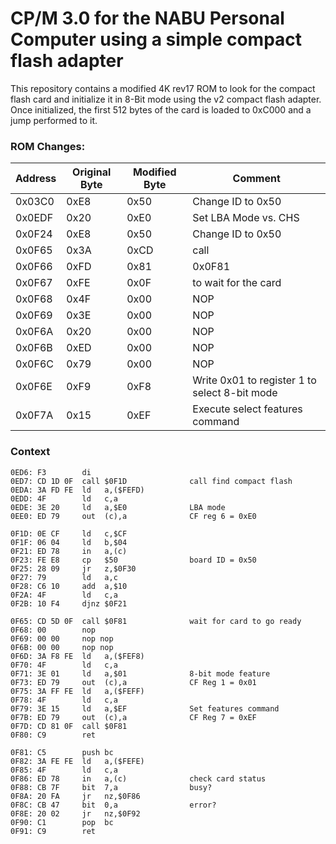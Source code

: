# CP/M 3.0 for the NABU Personal Computer using a simple compact flash adapter

This repository contains a modified 4K rev17 ROM to look for the compact flash card and initialize it in 8-Bit mode using the v2 compact flash adapter.  Once initialized, the first 512 bytes of the card is loaded to 0xC000 and a jump performed to it.

### ROM Changes:

| Address | Original Byte | Modified Byte | Comment |
| ------- | ------------- | ------------- | ------- |
| 0x03C0  | 0xE8  | 0x50  | Change ID to 0x50 |
| 0x0EDF  | 0x20  | 0xE0  | Set LBA Mode vs. CHS |
| 0x0F24  | 0xE8  | 0x50  | Change ID to 0x50 |
| 0x0F65  | 0x3A  | 0xCD  | call |
| 0x0F66  | 0xFD  | 0x81  | 0x0F81 |
| 0x0F67  | 0xFE  | 0x0F  | to wait for the card |
| 0x0F68  | 0x4F  | 0x00  | NOP |
| 0x0F69  | 0x3E  | 0x00  | NOP |
| 0x0F6A  | 0x20  | 0x00  | NOP |
| 0x0F6B  | 0xED  | 0x00  | NOP |
| 0x0F6C  | 0x79  | 0x00  | NOP |
| 0x0F6E  | 0xF9  | 0xF8  | Write 0x01 to register 1 to select 8-bit mode |
| 0x0F7A  | 0x15  | 0xEF  | Execute select features command |

### Context
```
0ED6: F3        di
0ED7: CD 1D 0F  call $0F1D              call find compact flash
0EDA: 3A FD FE  ld   a,($FEFD)
0EDD: 4F        ld   c,a
0EDE: 3E 20     ld   a,$E0              LBA mode
0EE0: ED 79     out  (c),a              CF reg 6 = 0xE0

0F1D: 0E CF     ld   c,$CF
0F1F: 06 04     ld   b,$04
0F21: ED 78     in   a,(c)
0F23: FE E8     cp   $50                board ID = 0x50
0F25: 28 09     jr   z,$0F30
0F27: 79        ld   a,c
0F28: C6 10     add  a,$10
0F2A: 4F        ld   c,a
0F2B: 10 F4     djnz $0F21

0F65: CD 5D 0F  call $0F81              wait for card to go ready
0F68: 00        nop
0F69: 00 00     nop nop
0F6B: 00 00     nop nop
0F6D: 3A F8 FE  ld   a,($FEF8)
0F70: 4F        ld   c,a
0F71: 3E 01     ld   a,$01              8-bit mode feature
0F73: ED 79     out  (c),a              CF Reg 1 = 0x01
0F75: 3A FF FE  ld   a,($FEFF)
0F78: 4F        ld   c,a
0F79: 3E 15     ld   a,$EF              Set features command
0F7B: ED 79     out  (c),a              CF Reg 7 = 0xEF
0F7D: CD 81 0F  call $0F81
0F80: C9        ret

0F81: C5        push bc
0F82: 3A FE FE  ld   a,($FEFE)
0F85: 4F        ld   c,a
0F86: ED 78     in   a,(c)              check card status
0F88: CB 7F     bit  7,a                busy?
0F8A: 20 FA     jr   nz,$0F86
0F8C: CB 47     bit  0,a                error?
0F8E: 20 02     jr   nz,$0F92
0F90: C1        pop  bc
0F91: C9        ret
```

